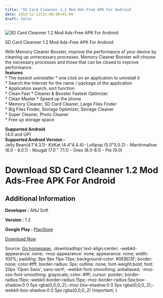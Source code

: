 ```yaml
---
title: 'SD Card Cleanner 1.2 Mod Ads-Free APK For Android'
date: 2019-12-12T21:00:00+01:00
draft: false
---
```


![SD Card Cleanner 1.2 Mod Ads-Free APK For Android](https://i0.wp.com/apkhome.net/wp-content/uploads/2019/12/SD-Card-Cleanner-1.2-Mod-Ads-Free.png "SD Card Cleanner 1.2 Mod Ads-Free APK For Android")

  

SD Card Cleanner 1.2 Mod Ads-Free APK For Android

With Memory Cleaner Booster, improve the performance of your device by cleaning up unnecessary processes. Memory Cleaner Booster will choose the necessary processes and those that can be closed to improve performance.  
**features**  
\* The easiest uninstaller \* one click on an application to uninstall it  
\* Search the Internet for the name / package of the application  
\* Application search, sort function  
\* Clean Fast \* Cleaner & Booster Fastest Optimizer  
\* Clean Master \* Speed up the phone  
\* Memory Cleaner, SD Card Cleaner, Large Files Finder  
\* Big Files Finder, Storage Optimizer, Storage Cleaner  
\* Super Cleaner, Photo Cleaner  
\* Free up storage space

**Supported Android**  
{4.0 and UP}  
**Supported Android Version**:-  
Jelly Bean(4.1"4.3.1)- KitKat (4.4"4.4.4)- Lollipop (5.0"5.0.2) - Marshmallow (6.0 - 6.0.1) - Nougat (7.0 " 7.1.1) - Oreo (8.0-8.1) - Pie (9.0)

Download SD Card Cleanner 1.2 Mod Ads-Free APK For Android
==========================================================

Additional Information
----------------------

**Developer :** ANJ Soft

**Version :** 1.2

**Google Play :** [PlayStore](https://play.google.com/store/apps/details?id=com.anjsoft.sdcardcleaner)

  

[Download Now](https://store4app.co/post/sd-card-cleanner-1-2-mod-ads-free-apk-for-android_1576176197)

  
Source: [Go homepage.](https://store4app.co/post/sd-card-cleanner-1-2-mod-ads-free-apk-for-android_1576176197) .downloadtop{ text-align:center; -webkit-appearance: none; -moz-appearance: none; appearance: none; width: 100%; padding: 9px 9px 11px 13px; background-color: #0EBD3F; border: none; color:#fff; border-radius: 3px; outline: none; font-weight;bold; font: 20px 'Open Sans', sans-serif; -webkit-font-smoothing: antialiased; -moz-osx-font-smoothing: grayscale; color: #fff; cursor: pointer; border-radius:15px;-webkit-border-radius:15px;-moz-border-radius:5px;box-shadow:0 0 5px rgba(0,0,0,.2);-moz-box-shadow:0 0 5px rgba(0,0,0,.2);-webkit-box-shadow:0 0 5px rgba(0,0,0,.2) !important; }